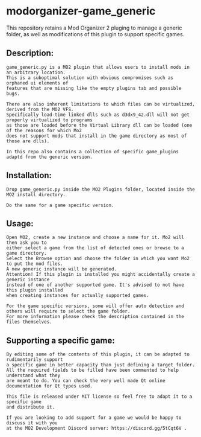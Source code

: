 # modorganizer-game_generic
This repository retains a Mod Organizer 2 pluging to manage a generic folder, as well as modifications of this plugin to support specific games.

## Description:
    game_generic.py is a MO2 plugin that allows users to install mods in an arbitrary location.
    This is a suboptimal solution with obvious compromises such as orphaned ui elements of
    features that are missing like the empty plugins tab and possible bugs.
    
    There are also inherent limitations to which files can be virtualized, derived from the MO2 VFS. 
    Specifically load-time linked dlls such as d3dx9_42.dll will not get properly virtualized to programs
    as those are loaded before the Virtual Library dll can be loaded (one of the reasons for which Mo2 
    does not support mods that install in the game directory as most of those are dlls).
    
    In this repo also contains a collection of specific game_plugins adaptd from the generic version.
    
## Installation:
    Drop game_generic.py inside the MO2 Plugins folder, located inside the MO2 install directory.
    
    Do the same for a game specific version.

## Usage:
    Open MO2, create a new instance and choose a name for it. Mo2 will then ask you to 
    either select a game from the list of detected ones or browse to a game directory.
    Select the Browse option and choose the folder in which you want Mo2 to put the mod files.
    A new generic instance will be generated.
    Attention! If this plugin is installed you might accidentally create a generic instance 
    instead of one of another supported game. It's advised to not have this plugin installed
    when creating instances for actually supported games.

    For the game specific versions, some will offer auto detection and others will require to select the game folder.
    For more information please check the description contained in the files themselves.
    
## Supporting a specific game:
    By editing some of the contents of this plugin, it can be adapted to rudimentarily support 
    a specific game in better capacity than just defining a target folder.
    All the required fields to be filled have been commented to help understand what they 
    are meant to do. You can check the very well made Qt online documentation for Qt types used.
    
    This file is released under MIT license so feel free to adapt it to a specific game
    and distribute it.
    
    If you are looking to add support for a game we would be happy to discuss it with you
    at the MO2 Development Discord server: https://discord.gg/5tCqt6V .
